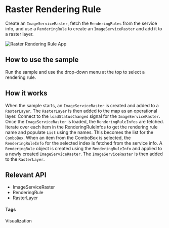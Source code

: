 # Raster Rendering Rule
Create an `ImageServiceRaster`, fetch the `RenderingRules` from the service info, and use a `RenderingRule` to create an `ImageServiceRaster` and add it to a raster layer. 

![Raster Rendering Rule App](raster-rendering-rule.png)

## How to use the sample
Run the sample and use the drop-down menu at the top to select a rendering rule.

## How it works
When the sample starts, an `ImageServiceRaster` is created and added to a `RasterLayer`. The `RasterLayer` is then added to the map as an operational layer. Connect to the `loadStatusChanged` signal for the `ImageServiceRaster`. Once the `ImageServiceRaster` is loaded, the `RenderingRuleInfos` are fetched. Iterate over each item in the RenderingRuleInfos to get the rendering rule name and populate `List` using the names. This becomes the list for the `ComboBox`. When an item from the ComboBox is selected, the `RenderingRuleInfo` for the selected index is fetched from the service info. A `RenderingRule` object is created using the `RenderingRuleInfo` and applied to a newly created `ImageServiceRaster`. The `ImageServiceRaster` is then added to the `RasterLayer`.  

## Relevant API
* ImageServiceRaster
* RenderingRule
* RasterLayer

#### Tags
Visualization